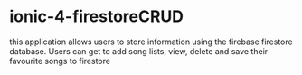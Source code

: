 # ionic-4-firestoreCRUD
this application allows users to store information using the firebase firestore database. Users can get to add song lists, view, delete and save their favourite songs to firestore
